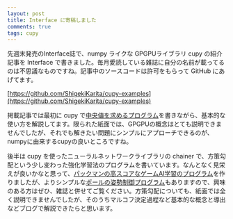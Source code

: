 ```yaml
---
layout: post
title: Interface に寄稿しました
comments: true
tags: cupy
---
```


先週末発売のInterface誌で、numpy ライクな GPGPUライブラリ cupy の紹介記事を Interface で書きました。毎月愛読している雑誌に自分の名前が載ってるのは不思議なものですね。記事中のソースコードは許可をもらって GitHub にあげてます。

[https://github.com/ShigekiKarita/cupy-examples](https://github.com/ShigekiKarita/cupy-examples)

掲載記事では最初に cupy で[中央値を求めるプログラム](https://github.com/ShigekiKarita/cupy-examples/blob/master/median.py)を書きながら、基本的な使い方を解説してます。限られた紙面では、GPGPUの概念はとても説明できませんでしたが、それでも解きたい問題にシンプルにアプローチできるのが、numpyに由来するcupyの良いところですね。

後半は cupy を使ったニューラルネットワークライブラリの chainer で、方策勾配という少し変わった強化学習法のプログラムを書いています。なんとなく見栄えが良いかなと思って、[パックマンの高スコアなゲームAI学習のプログラム](https://github.com/ShigekiKarita/cupy-examples/atari.py)を作りましたが、よりシンプルな[ポールの姿勢制御プログラム](https://github.com/ShigekiKarita/cupy-examples/blob/master/pole.py)もありますので、興味のある方はぜひ、雑誌と併せてご覧ください。方策勾配についても、紙面では全く説明できませんでしたが、そのうちマルコフ決定過程など基本的な概念と導出などブログで解説できたらと思います。
